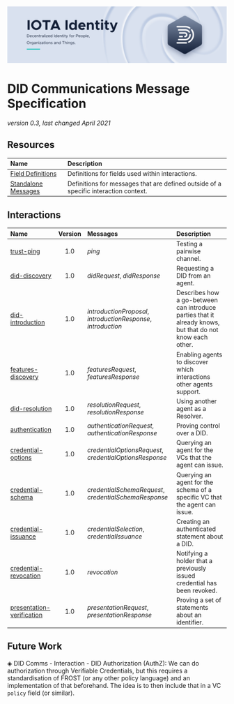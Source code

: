 ![banner](./../../.meta/identity_banner.png)

# DID Communications Message Specification

*version 0.3, last changed April 2021*

## Resources

| Name | Description |
| :--- | :--- |
| [Field Definitions](Field_Definitions.md) | Definitions for fields used within interactions. |
| [Standalone Messages](Standalone_Messages.md) | Definitions for messages that are defined outside of a specific interaction context. |

## Interactions

| Name | Version | Messages | Description |
| :--- | :---: | :--- | :--- |
| [trust-ping](i_trust-ping.md) | 1.0 | *ping* | Testing a pairwise channel. |
| [did-discovery](i_did-discovery.md) | 1.0 | *didRequest*, *didResponse* | Requesting a DID from an agent. |
| [did-introduction](i_did-introduction.md) | 1.0 | *introductionProposal*, *introductionResponse*, *introduction* | Describes how a go-between can introduce parties that it already knows, but that do not know each other. |
| [features-discovery](i_features-discovery.md) | 1.0 | *featuresRequest*, *featuresResponse* | Enabling agents to discover which interactions other agents support. |
| [did-resolution](i_did-resolution.md) | 1.0 | *resolutionRequest*, *resolutionResponse* | Using another agent as a Resolver. |
| [authentication](i_authentication.md) | 1.0 | *authenticationRequest*, *authenticationResponse* | Proving control over a DID. |
| [credential-options](i_credential-options.md) | 1.0 | *credentialOptionsRequest*, *credentialOptionsResponse* | Querying an agent for the VCs that the agent can issue. |
| [credential-schema](i_credential-schema.md) | 1.0 | *credentialSchemaRequest*, *credentialSchemaResponse* | Querying an agent for the schema of a specific VC that the agent can issue. |
| [credential-issuance](i_credential-issuance.md) | 1.0 | *credentialSelection*, *credentialIssuance* | Creating an authenticated statement about a DID. |
| [credential-revocation](i_credential-revocation.md) | 1.0 | *revocation* | Notifying a holder that a previously issued credential has been revoked. |
| [presentation-verification](i_presentation-verification.md) | 1.0 | *presentationRequest*, *presentationResponse* | Proving a set of statements about an identifier. |

## Future Work

◈ DID Comms - Interaction - DID Authorization (AuthZ): We can do authorization through Verifiable Credentials, but this requires a standardisation of FROST (or any other policy language) and an implementation of that beforehand. The idea is to then include that in a VC `policy` field (or similar).
